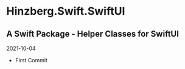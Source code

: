 # Hinzberg.Swift.SwiftUI
##  A Swift Package - Helper Classes for SwiftUI

2021-10-04
- First Commit
